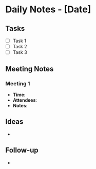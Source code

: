 # Daily Notes - [Date]

## Tasks

- [ ] Task 1
- [ ] Task 2
- [ ] Task 3

## Meeting Notes

### Meeting 1
- **Time**: 
- **Attendees**: 
- **Notes**: 

## Ideas

- 

## Follow-up

- 